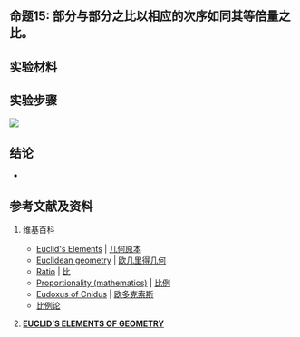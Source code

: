 ## 命题15: 部分与部分之比以相应的次序如同其等倍量之比。

## 实验材料

## 实验步骤

![](/images/欧几里得几何/欧几里得元素中典型的几何实验/卷5/命题15/1a1.jpg)

## 结论

- 

## 参考文献及资料

1. 维基百科
	- [Euclid's Elements](https://en.wikipedia.org/wiki/Euclid%27s_Elements) | [几何原本](https://zh.wikipedia.org/wiki/%E5%87%A0%E4%BD%95%E5%8E%9F%E6%9C%AC) 
	- [Euclidean geometry](https://en.wikipedia.org/wiki/Euclidean_geometry) | [欧几里得几何](https://zh.wikipedia.org/wiki/%E6%AC%A7%E5%87%A0%E9%87%8C%E5%BE%97%E5%87%A0%E4%BD%95) 
	- [Ratio](https://en.wikipedia.org/wiki/Ratio) | [比](https://zh.wikipedia.org/wiki/比) 
	- [Proportionality (mathematics)](https://en.wikipedia.org/wiki/Proportionality_(mathematics)) | [比例](https://zh.wikipedia.org/wiki/比例) 
	- [Eudoxus of Cnidus](https://en.wikipedia.org/wiki/Eudoxus_of_Cnidus) | [欧多克索斯](https://zh.wikipedia.org/wiki/欧多克索斯) 
	- [比例论](https://en.wikipedia.org/wiki/比例论)

2. [**EUCLID’S ELEMENTS OF GEOMETRY**](https://farside.ph.utexas.edu/books/Euclid/Elements.pdf) 